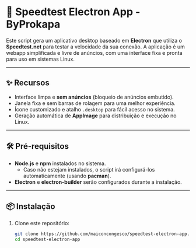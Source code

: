 # 🚀 Speedtest Electron App - ByProkapa

Este script gera um aplicativo desktop baseado em **Electron** que utiliza o **Speedtest.net** para testar a velocidade da sua conexão. A aplicação é um webapp simplificada e livre de anúncios, com uma interface fixa e pronta para uso em sistemas Linux.

---

## ✨ **Recursos**
- Interface limpa e **sem anúncios** (bloqueio de anúncios embutido).
- Janela fixa e sem barras de rolagem para uma melhor experiência.
- Ícone customizado e atalho `.desktop` para fácil acesso no sistema.
- Geração automática de **AppImage** para distribuição e execução no Linux.

---

## 🛠️ **Pré-requisitos**
- **Node.js** e **npm** instalados no sistema.
  - Caso não estejam instalados, o script irá configurá-los automaticamente (usando **pacman**).
- **Electron** e **electron-builder** serão configurados durante a instalação.

---

## 📦 **Instalação**
1. Clone este repositório:
   ```bash
   git clone https://github.com/maiconcongesco/speedtest-electron-app.git
   cd speedtest-electron-app
